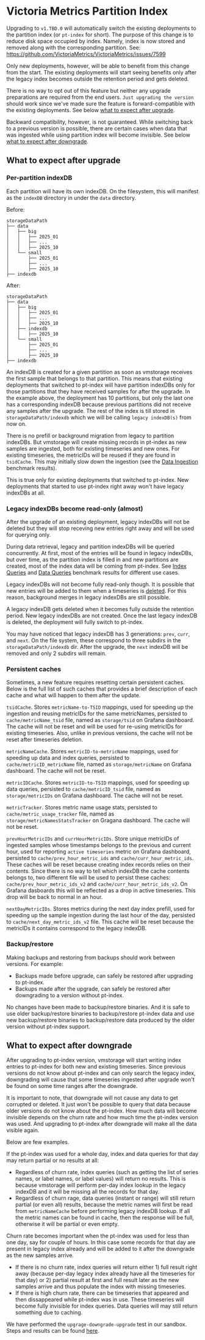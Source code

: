 # Victoria Metrics Partition Index

Upgrading to `v1.TBD.0` will automatically switch the existing deployments to
the partition index (or `pt-index` for short). The purpose of this change is to
reduce disk space occupied by index. Namely, index is now stored and removed
along with the corresponding partition. See:
https://github.com/VictoriaMetrics/VictoriaMetrics/issues/7599

Only new deployments, however, will be able to benefit from this change from the
start. The existing deployments will start seeing benefits only after the legacy
index becomes outside the retention period and gets deleted.

There is no way to opt out of this feature but neither any upgrade preparations
are required from the end users. `Just upgrading the version` should work since
we've made sure the feature is forward-compatible with the existing deployments.
See below [what to expect after upgrade](#what-to-expect-after-upgrade).

Backward compatibility, however, is not guaranteed. While switching back to a
previous version is possible, there are certain cases when data that was
ingested while using partition index will become invisible. See below [what to
expect after downgrade](#what-to-expect-after-downgrade).

## What to expect after upgrade

### Per-partition indexDB

Each partition will have its own indexDB. On the filesystem, this will manifest
as the `indexDB` directory in under the `data` directory.

Before:

```
storageDataPath
├── data
│   ├── big
│   │   ├── 2025_01
│   │   ├── ...
│   │   ├── 2025_10
│   └── small
│       ├── 2025_01
│       ├── ...
│       ├── 2025_10
├── indexdb
```

After:

```
storageDataPath
├── data
│   ├── big
│   │   ├── 2025_01
│   │   ├── ...
│   │   ├── 2025_10
│   ├── indexdb
│   │   ├── 2025_10
│   └── small
│       ├── 2025_01
│       ├── ...
│       ├── 2025_10
├── indexdb
```

An indexDB is created for a given partition as soon as vmstorage receives the
first sample that belongs to that partition. This means that existing
deployments that switched to pt-index will have partition indexDBs only for
those partitions that they have received samples for after the upgrade. In the
example above, the deployment has 10 partitions, but only the last one has
a corresponding indexDB because previous partitions did not receive any samples
after the upgrade. The rest of the index is till stored in
`storageDataPath/indexdb` which we will be calling `legacy indexDB(s)` from now
on.

There is no prefill or background migration from legacy to partition indexDBs.
But vmstorage will create missing records in pt-index as new samples are
ingested, both for existing timeseries and new ones. For existing timeseries,
the metricIDs will be reused if they are found in `tsidCache`. This may
initially slow down the ingestion (see the
[Data Ingestion](perf.md#data-ingestion) benchmark results).

This is true only for existing deployments that switched to pt-index. New
deployments that started to use pt-index right away won't have legacy indexDBs
at all.

### Legacy indexDBs become read-only (almost)

After the upgrade of an existing deployment, legacy indexDBs will not be deleted
but they will stop receving new entries right away and will be used for querying
only.

During data retrieval, legacy and partition indexDBs will be queried
concurrently. At first, most of the entries will be found in legacy indexDBs,
but over time, as the partition index is filled in and new partitions are
created, most of the index data will be coming from pt-index. See
[Index Queries](perf.md#index-queries) and [Data Queries](perf.md#data-queries)
benchmark results for different use cases.

Legacy indexDBs will not become fully read-only though. It is possible that new
entries will be added to them when a timeseries is
[deleted](https://docs.victoriametrics.com/victoriametrics/url-examples/#apiv1admintsdbdelete_series).
For this reason, background merges in legacy indexDBs are still possible.

A legacy indexDB gets deleted when it becomes fully outside the retention
period. New legacy indexDBs are not created. Once the last legacy indexDB is
deleted, the deployment will fully switch to pt-index.

You may have noticed that legacy indexDB has 3 generations: `prev`, `curr`, and
`next`. On the file system, these correspond to three subdirs in the
`storageDataPath/indexdb` dir. After the upgrade, the `next` indexDB will be
removed and only 2 subdirs will remain.

### Persistent caches

Sometimes, a new feature requires resetting certain persistent caches. Below is
the full list of such caches that provides a brief description of each cache and
what will happen to them after the update.

`tsidCache`. Stores `metricName-to-TSID` mappings, used for speeding up the
ingestion and reusing metricIDs for the same metricNames, persisted to
`cache/metricName_tsid` file, named as `storage/tsid` on Grafana dashboard. The
cache will not be reset and will be used for re-using metricIDs for existing
timeseries. Also, unlike in previous versions, the cache will not be reset after
timeseries deletion.

`metricNameCache`. Stores `metricID-to-metricName` mappings, used for speeding
up data and index queries,  persisted to `cache/metricID_metricName` file, named
as `storage/metricName` on Grafana dashboard. The cache will not be reset.

`metricIDCache`. Stores `metricID-to-TSID` mappings, used for speeding up data
queries, persisted to `cache/metricID_tsid` file, named as `storage/metricIDs`
on Grafana dashboard. The cache will not be reset.

`metricTracker`. Stores metric name usage stats, persisted to
`cache/metric_usage_tracker` file, named as `storage/metricNamesStatsTracker` on
Gragana dashboard. The cache will not be reset.

`prevHourMetricIDs` and `currHourMetricIDs`. Store unique metricIDs of ingested
samples whose timestamps belongs to the previous and current hour, used for
reporting `active timeseries` metric on Grafana dashboard, persisted to
`cache/prev_hour_metric_ids` and `cache/curr_hour_metric_ids`. These caches will
be reset because creating index records relies on their contents. Since there is
no way to tell which indexDB the cache contents belongs to, two different file
will be used to persist these caches: `cache/prev_hour_metric_ids_v2` and
`cache/curr_hour_metric_ids_v2`. On Grafana dasboards this will be reflected as
a drop in active timeseries. This drop will be back to normal in an hour.

`nextDayMetricIDs`. Stores metrics during the next day index prefill, used for
speeding up the sample ingestion during the last hour of the day, persisted to
`cache/next_day_metric_ids_v2` file. This cache will be reset because the
metricIDs it contains correspond to the legacy indexDB.

### Backup/restore

Making backups and restoring from backups should work between versions. For
example:

- Backups made before upgrade, can safely be restored after upgrading to
  pt-index.
- Backups made after the upgrade, can safely be restored after downgrading to a
  version without pt-index.

No changes have been made to backup/restore binaries. And it is safe to use
older backup/restore binaries to backup/restore pt-index data and use new
backup/restore binaries to backup/restore data produced by the older version
without pt-index support.

## What to expect after downgrade

After upgrading to pt-index version, vmstorage will start writing index entries
to pt-index for both new and existing timeseries. Since previous versions do not
know about pt-index and can only search the legacy index, downgrading will cause
that some timeseries ingested after upgrade won't be found on some time ranges
after the downgrade.

It is important to note, that downgrade will not cause any data to get corrupted
or deleted. It just won't be possible to query that data because older versions
do not know about the pt-index. How much data will become invisible depends on
the churn rate and how much time the pt-index version was used. And upgrading to
pt-index after downgrade will make all the data visible again.

Below are few examples.

If the pt-index was used for a whole day, index and data queries for that day
may return partial or no results at all:

- Regardless of churn rate, index queries (such as getting the list of series
  names, or label names, or label values) will return no results. This is
  because vmstorage will perform per-day index lookup in the legacy indexDB and
  it will be missing all the records for that day.
- Regardless of churn rage, data queries (instant or range) will still return
  partial (or even all) results, because the metric names will first be read
  from `metricNameCache` before performing legacy indexDB lookup. If all the
  metric names can be found in cache, then the response will be full, otherwise
  it will be partial or even empty.

Churn rate becomes important when the pt-index was used for less than one day,
say for couple of hours. In this case some records for that day are present in
legacy index already and will be added to it after the downgrade as the new
samples arrive.

- If there is no churn rate, index queries will return either 1) full result
  right away (because per-day legacy index already have all the timeseries for
  that day) or 2) partial result at first and full result later as the new
  samples arrive and thus populate the index with missing timeseries.
- If there is high churn rate, there can be timeseries that appeared and then
  dissappeared while pt-index was in use. These timeseries will become fully
  invisible for index queries. Data queries will may still return something due
  to caching.

We have performed the `upgrage-downgrade-upgrade` test in our sandbox. Steps and
results can be found [here](test.md#upgrade-downgrade-upgrade).
